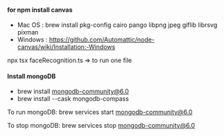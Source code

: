 #### for npm install canvas 
  - Mac OS : brew install pkg-config cairo pango libpng jpeg giflib librsvg pixman
  - Windows : https://github.com/Automattic/node-canvas/wiki/Installation:-Windows

npx tsx faceRecognition.ts => to run one file 


#### Install mongoDB

- brew install mongodb-community@6.0
- brew install --cask mongodb-compass

To run mongoDB:
brew services start mongodb-community@6.0

To stop mongoDB:
brew services stop mongodb-community@6.0